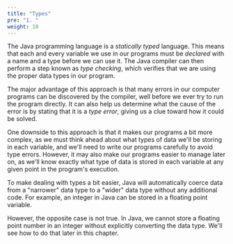 ```yaml
---
title: "Types"
pre: "1. "
weight: 10
---
```


The Java programming language is a _statically typed_ language. This means that each and every variable we use in our programs must be _declared_ with a name and a type before we can use it. The Java compiler can then perform a step known as _type checking_, which verifies that we are using the proper data types in our program. 

The major advantage of this approach is that many errors in our computer programs can be discovered by the compiler, well before we ever try to run the program directly. It can also help us determine what the cause of the error is by stating that it is a _type error_, giving us a clue toward how it could be solved. 

One downside to this approach is that it makes our programs a bit more complex, as we must think ahead about what types of data we'll be storing in each variable, and we'll need to write our programs carefully to avoid type errors. However, it may also make our programs easier to manage later on, as we'll know exactly what type of data is stored in each variable at any given point in the program's execution.

To make dealing with types a bit easier, Java will automatically coerce data from a "narrower" data type to a "wider" data type without any additional code. For example, an integer in Java can be stored in a floating point variable.

However, the opposite case is not true. In Java, we cannot store a floating point number in an integer without explicitly converting the data type. We'll see how to do that later in this chapter. 

